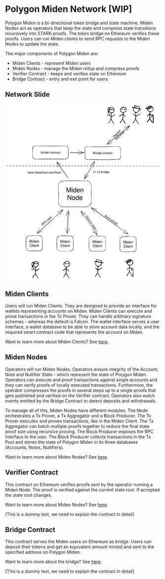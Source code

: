 # Polygon Miden Network [WIP]
Polygon Miden is a bi-directional token bridge and state machine. Miden Nodes act as operators that keep the state and compress state transitions recursively into STARK-proofs. The token bridge on Ethereum verifies these proofs. Users can run Miden clients to send RPC requests to the Miden Nodes to update the state. 

The major components of Polygon Miden are:

- Miden Clients - represent Miden users
- Miden Nodes - manage the Miden rollup and compress proofs
- Verifier Contract - keeps and verifies state on Ethereum
- Bridge Contract - entry and exit point for users


## Network Slide
![Miden Architecture Overview](diagrams/network/Architecture_Overview.svg)

## Miden Clients
Users will run Miden Clients. They are designed to provide an interface for wallets representing accounts on Miden. Miden Clients can execute and prove transactions in the Tx Prover. They can handle arbitrary signature schemes - whereas the default is Falcon. The wallet interface serves a user interface, a wallet database to be able to store account data locally, and the required smart contract code that represents the account on Miden. 

Want to learn more about Miden Clients? See [here](network/miden-clients.md). 

## Miden Nodes
Operators will run Miden Nodes. Operators ensure integrity of the Account, Note and Nullifier State - which represent the state of Polygon Miden. Operators can execute and proof transactions against single accounts and they can verify proofs of locally executed transactions. Furthermore, the operator compresses the proofs in several steps up to a single proofs that gets published and verified on the Verifier contract. Operators also watch events emitted by the Bridge Contract to detect deposits and withdrawals. 

To manage all of this, Miden Nodes have different modules. The Node orchestrates a Tx Prover, a Tx Aggregator and a Block Producer. The Tx Prover executes and proves transactions, like in the Miden Client. The Tx Aggregator can batch multiple proofs together to reduce the final state proof size using recursive proving. The Block Producer exposes the RPC interface to the user. The Block Producer collects transactions in the Tx Pool and stores the state of Polygon Miden in its three databases (Accounts, Notes, Nullifiers).

Want to learn more about Miden Nodes? See [here](network/miden-node.md). 

## Verifier Contract
This contract on Ethereum verifies proofs sent by the operator running a Miden Node. The proof is verified against the current state root. If accepted the state root changes. 

Want to learn more about Miden Nodes? See [here](network/verifier-contract.md). 

[This is a dummy text, we need to explain the contract in detail]

## Bridge Contract
This contract serves the Miden users on Ethereum as bridge. Users can deposit their tokens and get an equivalent amount minted and sent to the specified address on Polygon Miden.

Want to learn more about the bridge? See [here](network/bridge.md).

[This is a dummy text, we need to explain the contract in detail]
